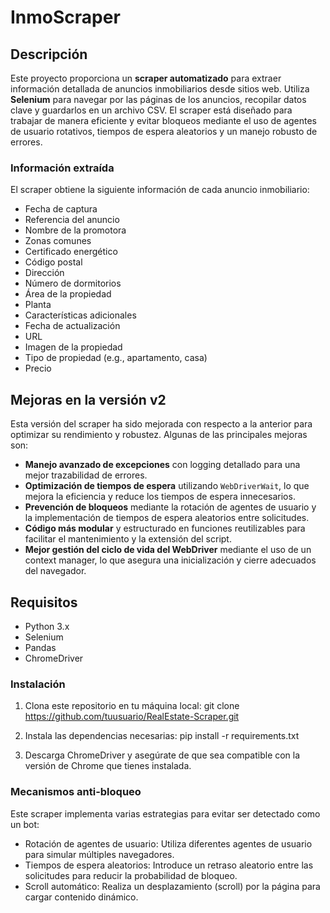 # InmoScraper

## Descripción
Este proyecto proporciona un **scraper automatizado** para extraer información detallada de anuncios inmobiliarios desde sitios web. Utiliza **Selenium** para navegar por las páginas de los anuncios, recopilar datos clave y guardarlos en un archivo CSV. El scraper está diseñado para trabajar de manera eficiente y evitar bloqueos mediante el uso de agentes de usuario rotativos, tiempos de espera aleatorios y un manejo robusto de errores.

### Información extraída
El scraper obtiene la siguiente información de cada anuncio inmobiliario:
- Fecha de captura
- Referencia del anuncio
- Nombre de la promotora
- Zonas comunes
- Certificado energético
- Código postal
- Dirección
- Número de dormitorios
- Área de la propiedad
- Planta
- Características adicionales
- Fecha de actualización
- URL
- Imagen de la propiedad
- Tipo de propiedad (e.g., apartamento, casa)
- Precio

## Mejoras en la versión v2
Esta versión del scraper ha sido mejorada con respecto a la anterior para optimizar su rendimiento y robustez. Algunas de las principales mejoras son:

- **Manejo avanzado de excepciones** con logging detallado para una mejor trazabilidad de errores.
- **Optimización de tiempos de espera** utilizando `WebDriverWait`, lo que mejora la eficiencia y reduce los tiempos de espera innecesarios.
- **Prevención de bloqueos** mediante la rotación de agentes de usuario y la implementación de tiempos de espera aleatorios entre solicitudes.
- **Código más modular** y estructurado en funciones reutilizables para facilitar el mantenimiento y la extensión del script.
- **Mejor gestión del ciclo de vida del WebDriver** mediante el uso de un context manager, lo que asegura una inicialización y cierre adecuados del navegador.

## Requisitos
- Python 3.x
- Selenium
- Pandas
- ChromeDriver

### Instalación
1. Clona este repositorio en tu máquina local:
   git clone https://github.com/tuusuario/RealEstate-Scraper.git

2. Instala las dependencias necesarias:
    pip install -r requirements.txt

3. Descarga ChromeDriver y asegúrate de que sea compatible con la versión de Chrome que tienes instalada.

### Mecanismos anti-bloqueo
Este scraper implementa varias estrategias para evitar ser detectado como un bot:

- Rotación de agentes de usuario: Utiliza diferentes agentes de usuario para simular múltiples navegadores.
- Tiempos de espera aleatorios: Introduce un retraso aleatorio entre las solicitudes para reducir la probabilidad de bloqueo.
- Scroll automático: Realiza un desplazamiento (scroll) por la página para cargar contenido dinámico.



